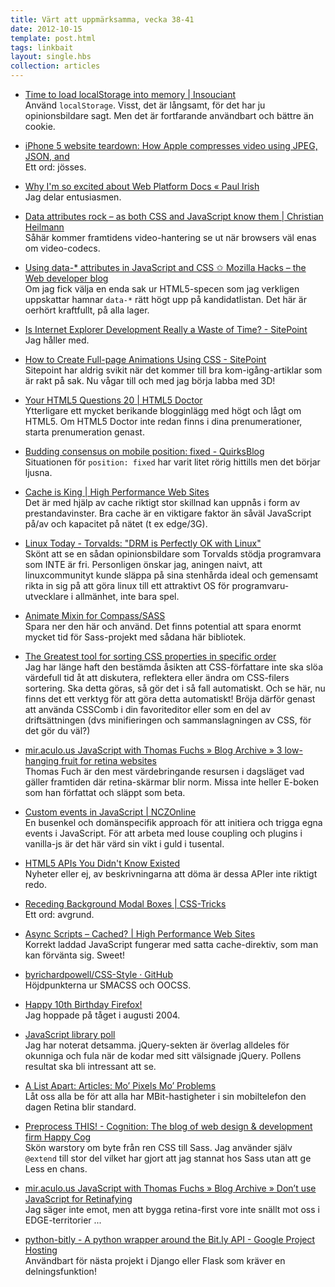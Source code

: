 ```yaml
---
title: Värt att uppmärksamma, vecka 38-41
date: 2012-10-15
template: post.html
tags: linkbait
layout: single.hbs
collection: articles
---
```

* [Time to load localStorage into memory | Insouciant](https://insouciant.org/tech/time-to-load-localstorage-into-memory/)  
  Använd `localStorage`. Visst, det är långsamt, för det har ju opinionsbildare sagt. Men det är fortfarande användbart och bättre än cookie.

 * [iPhone 5 website teardown: How Apple compresses video using JPEG, JSON, and ](https://docs.google.com/document/pub?id=1GWTMLjqQsQS45FWwqNG9ztQTdGF48hQYpjQHR_d1WsI)  
  Ett ord: jösses.

 * [Why I'm so excited about Web Platform Docs « Paul Irish](http://paulirish.com/2012/why-im-so-excited-about-web-platform-docs/)  
  Jag delar entusiasmen.

 * [Data attributes rock – as both CSS and JavaScript know them | Christian Heilmann](http://christianheilmann.com/2012/10/10/data-attributes-rock-as-both-css-and-javascript-know-them/)  
  Såhär kommer framtidens video-hantering se ut när browsers väl enas om video-codecs.

 * [Using data-* attributes in JavaScript and CSS ✩ Mozilla Hacks – the Web developer blog](https://hacks.mozilla.org/2012/10/using-data-attributes-in-javascript-and-css/)  
  Om jag fick välja en enda sak ur HTML5-specen som jag verkligen uppskattar hamnar `data-*` rätt högt upp på kandidatlistan. Det här är oerhört kraftfullt, på alla lager.

 * [Is Internet Explorer Development Really a Waste of Time? - SitePoint](http://www.sitepoint.com/is-internet-explorer-development-really-a-waste-of-time/)  
  Jag håller med.

 * [How to Create Full-page Animations Using CSS - SitePoint](http://www.sitepoint.com/how-to-create-full-page-animations-using-css/)  
  Sitepoint har aldrig svikit när det kommer till bra kom-igång-artiklar som är rakt på sak. Nu vågar till och med jag börja labba med 3D!

 * [Your HTML5 Questions 20 | HTML5 Doctor](http://html5doctor.com/your-html5-questions-20/)  
  Ytterligare ett mycket berikande blogginlägg med högt och lågt om HTML5. Om HTML5 Doctor inte redan finns i dina prenumerationer, starta prenumeration genast.

 * [Budding consensus on mobile position: fixed - QuirksBlog](http://www.quirksmode.org/blog/archives/2012/10/budding_consens.html)  
  Situationen för `position: fixed` har varit litet rörig hittills men det börjar ljusna.

 * [Cache is King | High Performance Web Sites](http://www.stevesouders.com/blog/2012/10/11/cache-is-king/)  
  Det är med hjälp av cache riktigt stor skillnad kan uppnås i form av prestandavinster. Bra cache är en viktigare faktor än såväl JavaScript på/av och kapacitet på nätet (t ex edge/3G).

 * [Linux Today - Torvalds: "DRM is Perfectly OK with Linux"](http://www.linuxtoday.com/developer/2003042401126OSKNLL)  
  Skönt att se en sådan opinionsbildare som Torvalds stödja programvara som INTE är fri. Personligen önskar jag, aningen naivt, att linuxcommunityt kunde släppa på sina stenhårda ideal och gemensamt rikta in sig på att göra linux till ett attraktivt OS för programvaru-utvecklare i allmänhet, inte bara spel.

 * [Animate Mixin for Compass/SASS](http://thecssguru.freeiz.com/animate/)  
  Spara ner den här och använd. Det finns potential att spara enormt mycket tid för Sass-projekt med sådana här bibliotek.

 * [The Greatest tool for sorting CSS properties in specific order](http://csscomb.com/)  
  Jag har länge haft den bestämda åsikten att CSS-författare inte ska slöa värdefull tid åt att diskutera, reflektera eller ändra om CSS-filers sortering. Ska detta göras, så gör det i så fall automatiskt. Och se här, nu finns det ett verktyg för att göra detta automatiskt! Bröja därför genast att använda CSSComb i din favoriteditor eller som en del av driftsättningen (dvs minifieringen och sammanslagningen av CSS, för det gör du väl?)

 * [mir.aculo.us JavaScript with Thomas Fuchs » Blog Archive » 3 low-hanging fruit for retina websites](http://mir.aculo.us/2012/10/08/3-low-hanging-fruit-for-retina-websites/)  
  Thomas Fuch är den mest värdebringande resursen i dagsläget vad gäller framtiden där retina-skärmar blir norm. Missa inte heller E-boken som han författat och släppt som beta.

 * [Custom events in JavaScript | NCZOnline](http://www.nczonline.net/blog/2010/03/09/custom-events-in-javascript/)  
  En busenkel och domänspecifik approach för att initiera och trigga egna events i JavaScript. För att arbeta med louse coupling och plugins i vanilla-js är det här värd sin vikt i guld i tusental.

 * [HTML5 APIs You Didn't Know Existed](http://davidwalsh.name/html5-apis)  
  Nyheter eller ej, av beskrivningarna att döma är dessa APIer inte riktigt redo.

 * [Receding Background Modal Boxes | CSS-Tricks](http://css-tricks.com/receding-background-modal-boxes/)  
  Ett ord: avgrund.

 * [Async Scripts – Cached? | High Performance Web Sites](http://www.stevesouders.com/blog/2012/09/24/async-scripts-cached/)  
  Korrekt laddad JavaScript fungerar med satta cache-direktiv, som man kan förvänta sig. Sweet!

 * [byrichardpowell/CSS-Style · GitHub](https://github.com/byrichardpowell/CSS-Style)  
  Höjdpunkterna ur SMACSS och OOCSS.

 * [Happy 10th Birthday Firefox!](http://feedproxy.google.com/~r/SitepointFeed/~3/Lh_nhlQPreY/)  
  Jag hoppade på tåget i augusti 2004.

 * [JavaScript library poll](http://www.quirksmode.org/blog/archives/2012/09/javascript_libr.html)  
  Jag har noterat detsamma. jQuery-sekten är överlag alldeles för okunniga och fula när de kodar med sitt välsignade jQuery. Pollens resultat ska bli intressant att se.

 * [A List Apart: Articles: Mo’ Pixels Mo’ Problems](http://www.alistapart.com/articles/mo-pixels-mo-problems/)  
  Låt oss alla be för att alla har MBit-hastigheter i sin mobiltelefon den dagen Retina blir standard.

 * [Preprocess THIS! - Cognition: The blog of web design & development firm Happy Cog](http://cognition.happycog.com/article/preprocess-this)  
  Skön warstory om byte från ren CSS till Sass. Jag använder själv `@extend` till stor del vilket har gjort att jag stannat hos Sass utan att ge Less en chans.

 * [mir.aculo.us JavaScript with Thomas Fuchs » Blog Archive » Don’t use JavaScript for Retinafying](http://mir.aculo.us/2012/09/22/dont-use-javascript-for-retinafying/)  
  Jag säger inte emot, men att bygga retina-first vore inte snällt mot oss i EDGE-territorier ...

 * [python-bitly - A python wrapper around the Bit.ly API - Google Project Hosting](http://code.google.com/p/python-bitly/)  
  Användbart för nästa projekt i Django eller Flask som kräver en delningsfunktion!